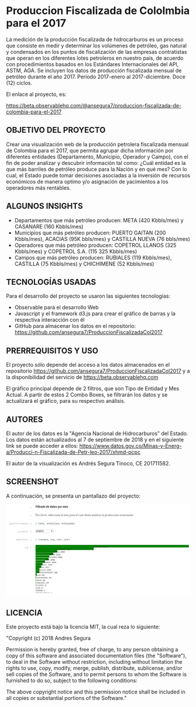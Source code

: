 # Produccion Fiscalizada de Cololmbia para el 2017
La medición de la producción fiscalizada de hidrocarburos es un proceso que consiste en medir y determinar los volúmenes de petróleo, gas natural y condensados en los puntos de fiscalización de las empresas contratistas que operan en los diferentes lotes petroleros en nuestro país, de acuerdo con procedimientos basados en los Estándares Internacionales del API, ASTM, AGA. Se incluyen los datos de producción fiscalizada mensual de petróleo durante el año 2017. Periodo 2017-enero al 2017-diciembre. Doce (12) ciclos.

El enlace al proyecto, es:

https://beta.observablehq.com/@ansegura7/produccion-fiscalizada-de-colombia-para-el-2017

## OBJETIVO DEL PROYECTO
Crear una visualización web de la producción petrolera fiscalizada mensual de Colombia para el 2017, que permita agrupar dicha información por diferentes entidades (Departamento, Municipio, Operador y Campo), con el fin de poder analizar y descubrir información tal como: ¿Cuál entidad es la que más barriles de petróleo produce para la Nación y en qué mes? Con lo cual, el Estado puede tomar decisiones asociadas a la inversión de recursos económicos de manera optimo y/o asignación de yacimientos a los operadores más rentables.

## ALGUNOS INSIGHTS
- Departamentos que más petróleo producen: META (420 Kbbls/mes) y CASANARE (160 Kbbls/mes)
- Municipios que más petróleo producen: PUERTO GAITAN (200 Kbbls/mes), ACACIAS (95K bbls/mes) y CASTILLA NUEVA (76 bbls/mes)
- Operadores que más petróleo producen: COPETROL LLANOS (325 Kbbls/mes) y COPETROL S.A. (115 325 Kbbls/mes)
- Campos que más petróleo producen: RUBIALES (119 Kbbls/mes), CASTILLA (75 Kbbls/mes) y CHICHIMENE (52 Kbbls/mes)

## TECNOLOGÍAS USADAS
Para el desarrollo del proyecto se usaron las siguientes tecnologías:
- Observable para el desarrollo Web
- Javascript y el framework d3.js para crear el gráfico de barras y la respectiva interacción con él
- GitHub para almacenar los datos en el repositorio: https://github.com/ansegura7/ProduccionFiscalizadaCol2017

## PRERREQUISITOS Y USO
El proyecto sólo depende del acceso a los datos almacenados en el repositorio https://github.com/ansegura7/ProduccionFiscalizadaCol2017 y a la disponibilidad del servicio de https://beta.observablehq.com

El gráfico principal depende de 2 filtros, que son Tipo de Entidad y Mes Actual. A partir de estos 2 Combo Boxes, se filtrarán los datos y se actualizará el gráfico, para su respectivo análisis.

## AUTORES
El autor de los datos es la "Agencia Nacional de Hidrocarburos" del Estado. Los datos están actualizados al 7 de septiembre de 2018 y en el siguiente link se puede acceder a ellos: https://www.datos.gov.co/Minas-y-Energ-a/Producci-n-Fiscalizada-de-Petr-leo-2017/xhmd-pcpc

El autor de la visualización es Andrés Segura Tinoco, CE 201711582.

## SCREENSHOT
A continuación, se presenta un pantallazo del proyecto:

![GitHub Logo](https://raw.githubusercontent.com/ansegura7/ProduccionFiscalizadaCol2017/master/VA-Tarea2-Screenshot.PNG)

## LICENCIA
Este proyecto está bajo la licencia MIT, la cual reza lo siguiente:

"Copyright (c) 2018 Andres Segura

Permission is hereby granted, free of charge, to any person obtaining a copy of this software and associated documentation files (the "Software"), to deal in the Software without restriction, including without limitation the rights to use, copy, modify, merge, publish, distribute, sublicense, and/or sell copies of the Software, and to permit persons to whom the Software is furnished to do so, subject to the following conditions:

The above copyright notice and this permission notice shall be included in all copies or substantial portions of the Software."
